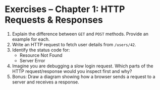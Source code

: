# Exercises – Chapter 1: HTTP Requests & Responses

1. Explain the difference between `GET` and `POST` methods. Provide an example for each.  
2. Write an HTTP request to fetch user details from `/users/42`.  
3. Identify the status code for:  
   - Resource Not Found  
   - Server Error  
4. Imagine you are debugging a slow login request. Which parts of the HTTP request/response would you inspect first and why?  
5. Bonus: Draw a diagram showing how a browser sends a request to a server and receives a response.  
